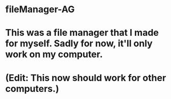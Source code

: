 # fileManager-AG
#
# This was a file manager that I made for myself. Sadly for now, it'll only work on my computer.
# (Edit: This now should work for other computers.)
